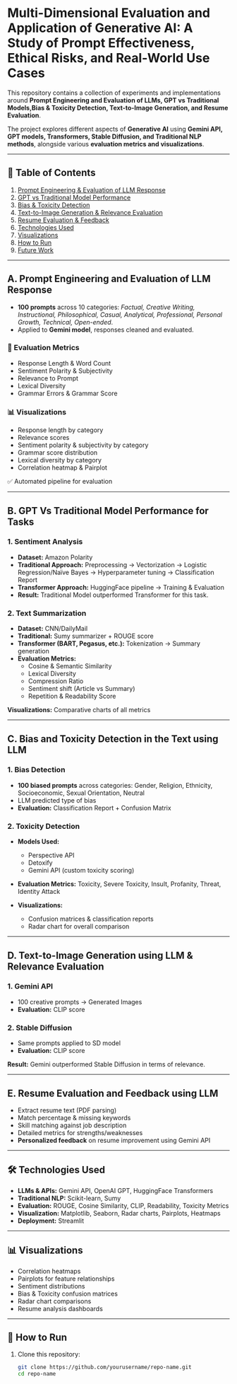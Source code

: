 # Multi-Dimensional Evaluation and Application of Generative AI: A Study of Prompt Effectiveness, Ethical Risks, and Real-World Use Cases

This repository contains a collection of experiments and implementations around **Prompt Engineering and Evaluation of LLMs, GPT vs Traditional Models,Bias & Toxicity Detection, Text-to-Image Generation, and Resume Evaluation**.  

The project explores different aspects of **Generative AI** using **Gemini API, GPT models, Transformers, Stable Diffusion, and Traditional NLP methods**, alongside various **evaluation metrics and visualizations**.  

---

## 📑 Table of Contents  
1. [Prompt Engineering & Evaluation of LLM Response](#a-prompt-engineering-and-evaluation-of-llm-response)  
2. [GPT vs Traditional Model Performance](#b-gpt-vs-traditional-model-performance-for-tasks)  
3. [Bias & Toxicity Detection](#c-bias-and-toxicity-detection-in-the-text-using-llm)  
4. [Text-to-Image Generation & Relevance Evaluation](#d-text-to-image-generation-using-llm--relevance-evaluation)  
5. [Resume Evaluation & Feedback](#e-resume-evaluation-and-feedback-using-llm)  
6. [Technologies Used](#technologies-used)  
7. [Visualizations](#visualizations)  
8. [How to Run](#how-to-run)  
9. [Future Work](#future-work)  

---

## A. Prompt Engineering and Evaluation of LLM Response  

- **100 prompts** across 10 categories: *Factual, Creative Writing, Instructional, Philosophical, Casual, Analytical, Professional, Personal Growth, Technical, Open-ended*.  
- Applied to **Gemini model**, responses cleaned and evaluated.  

### 📝 Evaluation Metrics  
- Response Length & Word Count  
- Sentiment Polarity & Subjectivity  
- Relevance to Prompt  
- Lexical Diversity  
- Grammar Errors & Grammar Score  

### 📊 Visualizations  
- Response length by category  
- Relevance scores  
- Sentiment polarity & subjectivity by category  
- Grammar score distribution  
- Lexical diversity by category  
- Correlation heatmap & Pairplot  

✅ Automated pipeline for evaluation  

---

## B. GPT Vs Traditional Model Performance for Tasks  

### 1. Sentiment Analysis  
- **Dataset:** Amazon Polarity  
- **Traditional Approach:** Preprocessing → Vectorization → Logistic Regression/Naïve Bayes → Hyperparameter tuning → Classification Report  
- **Transformer Approach:** HuggingFace pipeline → Training & Evaluation  
- **Result:** Traditional Model outperformed Transformer for this task.  

### 2. Text Summarization  
- **Dataset:** CNN/DailyMail  
- **Traditional:** Sumy summarizer + ROUGE score  
- **Transformer (BART, Pegasus, etc.):** Tokenization → Summary generation  
- **Evaluation Metrics:**  
  - Cosine & Semantic Similarity  
  - Lexical Diversity  
  - Compression Ratio  
  - Sentiment shift (Article vs Summary)  
  - Repetition & Readability Score  

**Visualizations:** Comparative charts of all metrics  

---

## C. Bias and Toxicity Detection in the Text using LLM  

### 1. Bias Detection  
- **100 biased prompts** across categories: Gender, Religion, Ethnicity, Socioeconomic, Sexual Orientation, Neutral  
- LLM predicted type of bias  
- **Evaluation:** Classification Report + Confusion Matrix  

### 2. Toxicity Detection  
- **Models Used:**  
  - Perspective API  
  - Detoxify  
  - Gemini API (custom toxicity scoring)  

- **Evaluation Metrics:** Toxicity, Severe Toxicity, Insult, Profanity, Threat, Identity Attack  
- **Visualizations:**  
  - Confusion matrices & classification reports  
  - Radar chart for overall comparison  

---

## D. Text-to-Image Generation using LLM & Relevance Evaluation  

### 1. Gemini API  
- 100 creative prompts → Generated Images  
- **Evaluation:** CLIP score  

### 2. Stable Diffusion  
- Same prompts applied to SD model  
- **Evaluation:** CLIP score  

**Result:** Gemini outperformed Stable Diffusion in terms of relevance.  

---

## E. Resume Evaluation and Feedback using LLM  

- Extract resume text (PDF parsing)  
- Match percentage & missing keywords  
- Skill matching against job description  
- Detailed metrics for strengths/weaknesses  
- **Personalized feedback** on resume improvement using Gemini API  

---

## 🛠️ Technologies Used  

- **LLMs & APIs:** Gemini API, OpenAI GPT, HuggingFace Transformers  
- **Traditional NLP:** Scikit-learn, Sumy  
- **Evaluation:** ROUGE, Cosine Similarity, CLIP, Readability, Toxicity Metrics  
- **Visualization:** Matplotlib, Seaborn, Radar charts, Pairplots, Heatmaps  
- **Deployment:** Streamlit  

---

## 📊 Visualizations  

- Correlation heatmaps  
- Pairplots for feature relationships  
- Sentiment distributions  
- Bias & Toxicity confusion matrices  
- Radar chart comparisons  
- Resume analysis dashboards  

---

## 🚀 How to Run  

1. Clone this repository:  
   ```bash
   git clone https://github.com/yourusername/repo-name.git
   cd repo-name

